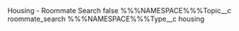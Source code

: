 <?xml version="1.0" encoding="UTF-8"?>
<CustomMetadata xmlns="http://soap.sforce.com/2006/04/metadata" xmlns:xsi="http://www.w3.org/2001/XMLSchema-instance" xmlns:xsd="http://www.w3.org/2001/XMLSchema">
    <label>Housing - Roommate Search</label>
    <protected>false</protected>
    <values>
        <field>%%%NAMESPACE%%%Topic__c</field>
        <value xsi:type="xsd:string">roommate_search</value>
    </values>
    <values>
        <field>%%%NAMESPACE%%%Type__c</field>
        <value xsi:type="xsd:string">housing</value>
    </values>
</CustomMetadata>
